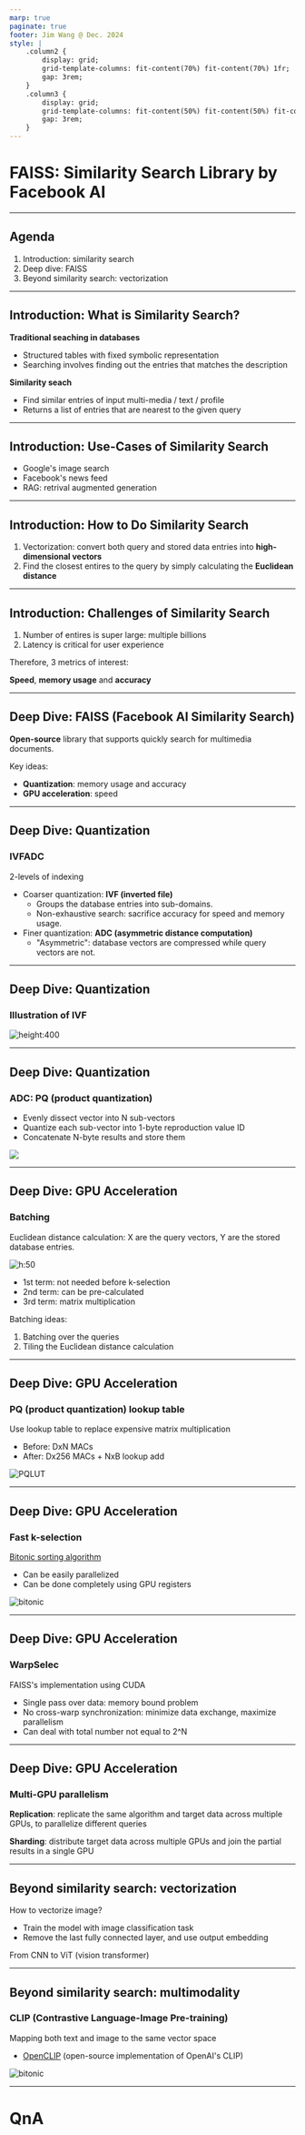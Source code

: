 ```yaml
---
marp: true
paginate: true
footer: Jim Wang @ Dec. 2024
style: |
    .column2 {
        display: grid;
        grid-template-columns: fit-content(70%) fit-content(70%) 1fr;
        gap: 3rem;
    }
    .column3 {
        display: grid;
        grid-template-columns: fit-content(50%) fit-content(50%) fit-content(50%) 1fr;
        gap: 3rem;
    }
---
```


# FAISS: Similarity Search Library by Facebook AI

---

## Agenda

1.   Introduction: similarity search
2.   Deep dive: FAISS
3.   Beyond similarity search: vectorization

---

## Introduction: What is Similarity Search?

**Traditional seaching in databases**

-   Structured tables with fixed symbolic representation
-   Searching involves finding out the entries that matches the description

**Similarity seach**

-   Find similar entries of input multi-media / text / profile
-   Returns a list of entries that are nearest to the given query

---

## Introduction: Use-Cases of Similarity Search

-   Google's image search
-   Facebook's news feed
-   RAG: retrival augmented generation

---

## Introduction: How to Do Similarity Search

1.   Vectorization: convert both query and stored data entries into **high-dimensional vectors**
2.   Find the closest entires to the query by simply calculating the **Euclidean distance**

---

## Introduction: Challenges of Similarity Search
1.   Number of entires is super large: multiple billions
2.   Latency is critical for user experience

Therefore, 3 metrics of interest:

**Speed**, **memory usage** and **accuracy**

---

## Deep Dive: FAISS (Facebook AI Similarity Search)

**Open-source** library that supports quickly search  for multimedia documents.

Key ideas:

-   **Quantization**: memory usage and accuracy
-   **GPU acceleration**: speed


---

## Deep Dive: Quantization

### IVFADC

2-levels of indexing

-   Coarser quantization: **IVF (inverted file)**
    -   Groups the database entries into sub-domains.
    -   Non-exhaustive search: sacrifice accuracy for speed and memory usage.
-   Finer quantization: **ADC (asymmetric distance computation)**
    -   "Asymmetric": database vectors are compressed while query vectors are not.

---

## Deep Dive: Quantization

### Illustration of IVF

![height:400](IVFADC1.webp)

---

## Deep Dive: Quantization

<div class="column2">
<div>

### ADC: PQ (product quantization)

-   Evenly dissect vector into N sub-vectors
-   Quantize each sub-vector into 1-byte reproduction value ID
-   Concatenate N-byte results and store them

</div>
<div>

![](PQ.webp)

</div>

---

## Deep Dive: GPU Acceleration

### Batching

Euclidean distance calculation: X are the query vectors, Y are the stored database entries.

![h:50](euclidean.png)

-   1st term: not needed before k-selection
-   2nd term: can be pre-calculated
-   3rd term: matrix multiplication

Batching ideas:

1.   Batching over the queries
2.   Tiling the Euclidean distance calculation


---

## Deep Dive: GPU Acceleration

<div class="column2">
<div>

### PQ (product quantization) lookup table

Use lookup table to replace expensive matrix multiplication

-   Before: DxN MACs
-   After: Dx256 MACs + NxB lookup add

</div>
<div>

![PQLUT](PQLUT.drawio.png)

</div>

---

## Deep Dive: GPU Acceleration

### Fast k-selection

[Bitonic sorting algorithm](https://en.wikipedia.org/wiki/Bitonic_sorter)

-   Can be easily parallelized
-   Can be done completely using GPU registers

![bitonic](bitonic.png)

---

## Deep Dive: GPU Acceleration

### WarpSelec

FAISS's implementation using CUDA

-   Single pass over data: memory bound problem
-   No cross-warp synchronization: minimize data exchange, maximize parallelism
-   Can deal with total number not equal to 2^N

---

## Deep Dive: GPU Acceleration

### Multi-GPU parallelism

**Replication**: replicate the same algorithm and target data across multiple GPUs, to parallelize different queries

**Sharding**: distribute target data across multiple GPUs and join the partial results in a single GPU


---

## Beyond similarity search: vectorization

How to vectorize image?

-   Train the model with image classification task
-   Remove the last fully connected layer, and use output embedding

From CNN to ViT (vision transformer)

---

## Beyond similarity search: multimodality

### CLIP (Contrastive Language-Image Pre-training)

Mapping both text and image to the same vector space

-   [OpenCLIP](https://github.com/mlfoundations/open_clip) (open-source implementation of OpenAI's CLIP)

![bitonic](CLIP.png)

---

# QnA

